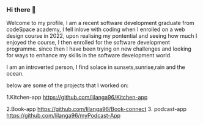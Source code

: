 ### Hi there 👋
Welcome to my profile, I am a recent software development graduate from codeSpace academy,  I fell inlove with coding when I enrolled on a web design course in 2022, upon realising my pontential and seeing how much I enjoyed the course, I then enrolled for the software development programme. since then I have been trying on new challenges and looking for ways to enhance my skills in the software development world. 

I am an introverted person, I find solace in sunsets,sunrise,rain and the ocean.

below are some of the projects that I worked on:


  1.Kitchen-app https://github.com/lilanga96/Kitchen-app 

 2.Book-app https://github.com/lilanga96/Book-connect
 3. podcast-app https://github.com/lilanga96/myPodcast-App


                                               
                                                


<!--
**lilanga96/Lilanga96** is a ✨ _special_ ✨ repository because its `README.md` (this file) appears on your GitHub profile.

Here are some ideas to get you started:

- 🔭 I’m currently working on ...
- 🌱 I’m currently learning ...
- 👯 I’m looking to collaborate on ...
- 🤔 I’m looking for help with ...
- 💬 Ask me about ...
- 📫 How to reach me: ...
- 😄 Pronouns: ...
- ⚡ Fun fact: ...
-->
